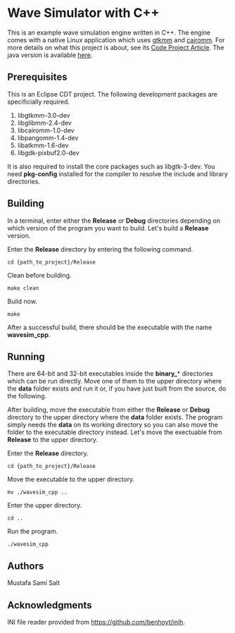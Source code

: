 # Wave Simulator with C++
This is an example wave simulation engine written in C++. The engine comes with a native Linux application which uses [gtkmm](https://www.gtkmm.org/) and [cairomm](https://www.cairographics.org/cairomm/). For more details on what this project is about, see its [Code Project Article](https://www.codeproject.com/Articles/1259631/Wave-Simulator-with-Java-and-Cplusplus). The java version is available [here](https://github.com/mss1451/wavesim_java).
## Prerequisites
This is an Eclipse CDT project. The following development packages are specificially required.
1. libgtkmm-3.0-dev
3. libglibmm-2.4-dev
4. libcairomm-1.0-dev
5. libpangomm-1.4-dev
6. libatkmm-1.6-dev
7. libgdk-pixbuf2.0-dev

It is also required to install the core packages such as libgtk-3-dev. You need **pkg-config** installed for the compiler to resolve the include and library directories.
## Building
In a terminal, enter either the **Release** or **Debug** directories depending on which version of the program you want to build. Let's build a **Release** version.

Enter the **Release** directory by entering the following command.

```cd {path_to_project}/Release```

Clean before building.

```make clean```

Build now.

```make```

After a successful build, there should be the executable with the name **wavesim_cpp**.
## Running
There are 64-bit and 32-bit executables inside the **binary_*** directories which can be run directly. Move one of them to the upper directory where the **data** folder exists and run it or, if you have just built from the source, do the following.

After building, move the executable from either the **Release** or **Debug** directory to the upper directory where the **data** folder exists. The program simply needs the **data** on its working directory so you can also move the folder to the executable directory instead. Let's move the exectuable from **Release** to the upper directory.

Enter the **Release** directory.

```cd {path_to_project}/Release```

Move the executable to the upper directory.

```mv ./wavesim_cpp ..```

Enter the upper directory.

```cd ..```

Run the program.

```./wavesim_cpp```
## Authors
Mustafa Sami Salt
## Acknowledgments
INI file reader provided from https://github.com/benhoyt/inih.
